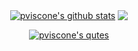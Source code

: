 
  
<p align="center">
 <a href="[https://github.com/pviscone/github-readme-stats"><img align="center" src="https://github-readme-stats-blue-three-52.vercel.app/api?username=pviscone&show_icons=true&include_all_commits=true&theme=default&hide_border=true&hide_rank=true&count_private=true](https://github-readme-stats.vercel.app/api?username=pviscone&count_private=true&show_icons=true&count_private=true&include_all_commits=true)" alt="pviscone's github stats" /></a>  <a href="https://github.com/pviscone/github-readme-stats"><img align="center" src="https://github-readme-stats-blue-three-52.vercel.app/api/top-langs/?username=pviscone&layout=compact&theme=default&hide_border=true&hide=Tcl%2Cjupyter%20notebook%2Cmakefile%2CPostScript%2Ccss%2Chtml%2Cjavascript%2Ctex%2Cperl&langs_count=8&exclude_repo=Cpp-Repo-Template%2CArcHEP%2Cdotfiles" /></a> 
 </p>
 <p align="center">
 <a href="[https://github.com/pviscone/github-readme-stats"><img align="center" src="https://goodreads-random-quotes-badge.vercel.app/getbadge?goodReadsUrl=https://www.goodreads.com/user/show/169666776-piero-viscone](https://goodreads-random-quotes-badge.vercel.app/getbadge?goodReadsUrl=https://www.goodreads.com/user/show/169666776-piero-viscone)" alt="pviscone's qutes" /></a>
 </p>
  

